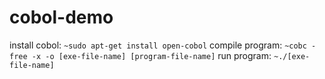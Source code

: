 # cobol-demo
install cobol: 
`~sudo apt-get install open-cobol`
compile program:
`~cobc -free -x -o [exe-file-name] [program-file-name]`
run program:
`~./[exe-file-name]`
